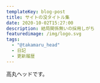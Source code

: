 ```yaml
---
templateKey: blog-post
title: サイトの没タイトル集
date: 2020-10-02T15:27:00
description: 結局関係無いの採用しがち
featuredimage: /img/logo.svg
tags:
  - "@takamaru_head"
  - 日記
  - 更新履歴
---
```

高丸ヘッドです。